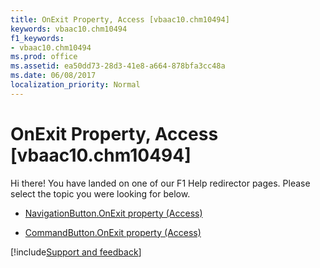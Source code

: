 ```yaml
---
title: OnExit Property, Access [vbaac10.chm10494]
keywords: vbaac10.chm10494
f1_keywords:
- vbaac10.chm10494
ms.prod: office
ms.assetid: ea50dd73-28d3-41e8-a664-878bfa3cc48a
ms.date: 06/08/2017
localization_priority: Normal
---
```



# OnExit Property, Access [vbaac10.chm10494]

Hi there! You have landed on one of our F1 Help redirector pages. Please select the topic you were looking for below.

- [NavigationButton.OnExit property (Access)](https://msdn.microsoft.com/library/f452b2c7-4d4e-2df4-da47-30d64b6e5e71%28Office.15%29.aspx)

- [CommandButton.OnExit property (Access)](https://msdn.microsoft.com/library/8ff969a9-bb7c-9185-dba3-3259647fddbd%28Office.15%29.aspx)

[!include[Support and feedback](~/includes/feedback-boilerplate.md)]